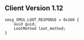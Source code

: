 ## Client Version 1.12

```rust,ignore
smsg SMSG_LOOT_RESPONSE = 0x160 {
    Guid guid;    
    LootMethod loot_method;    
}

```
